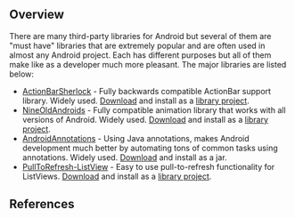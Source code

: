 ## Overview

There are many third-party libraries for Android but several of them are "must have" libraries that are extremely popular and are often used in almost any Android project. Each has different purposes but all of them make like as a developer much more pleasant. The major libraries are listed below:

 * [ActionBarSherlock](http://actionbarsherlock.com/) - Fully backwards compatible ActionBar support library. Widely used. [Download](https://api.github.com/repos/JakeWharton/ActionBarSherlock/zipball/4.4.0) and install as a [library project](http://imgur.com/a/N8baF).
 * [NineOldAndroids](http://nineoldandroids.com/) - Fully compatible animation library that works with all versions of Android. Widely used. [Download](https://github.com/JakeWharton/NineOldAndroids/zipball/master) and install as a [library project](http://imgur.com/a/N8baF).
 * [AndroidAnnotations](http://androidannotations.org/) - Using Java annotations, makes Android development much better by automating tons of common tasks using annotations. Widely used. [Download](http://search.maven.org/remotecontent?filepath=com/googlecode/androidannotations/androidannotations-bundle/2.7.1/androidannotations-bundle-2.7.1.zip) and install as a jar.
 * [PullToRefresh-ListView](https://github.com/erikwt/PullToRefresh-ListView) - Easy to use pull-to-refresh functionality for ListViews. [Download](https://github.com/erikwt/PullToRefresh-ListView/archive/master.zip) and install as a [library project](http://imgur.com/a/N8baF).

## References